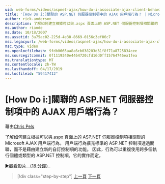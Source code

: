 ```yaml
---
uid: web-forms/videos/aspnet-ajax/how-do-i-associate-ajax-client-behavior-with-an-aspnet-server-control
title: '[How Do i:]關聯的 ASP.NET 伺服器控制項中的 AJAX 用戶端行為？ | Microsoft Docs'
author: rick-anderson
description: 了解如何建立根據可以與.aspx 頁面上的 ASP.NET 伺服器控制項相關聯的 Microsoft AJAX 用戶端行為。 用戶端行為 e...
ms.author: riande
ms.date: 10/18/2007
ms.assetid: 3a75ac02-225d-4e30-8669-0156c3ef06c7
msc.legacyurl: /web-forms/videos/aspnet-ajax/how-do-i-associate-ajax-client-behavior-with-an-aspnet-server-control
msc.type: video
ms.openlocfilehash: 9fdb0665aa8a6cb038203d31f8f71a8725834cee
ms.sourcegitcommit: 0f1119340e4464720cfd16d0ff15764746ea1fea
ms.translationtype: MT
ms.contentlocale: zh-TW
ms.lasthandoff: 04/17/2019
ms.locfileid: "59417412"
---
```

# <a name="how-do-i-associate-ajax-client-behavior-with-an-aspnet-server-control"></a>[How Do i:]關聯的 ASP.NET 伺服器控制項中的 AJAX 用戶端行為？

藉由[Chris Pels](https://twitter.com/chrispels)

了解如何建立根據可以與.aspx 頁面上的 ASP.NET 伺服器控制項相關聯的 Microsoft AJAX 用戶端行為。 用戶端行為擴充標準的 ASP.NET 控制項透過關聯，而不是藉由建立新的自訂控制項的功能。 因此，行為可以重複使用跨多個執行個體或類型的 ASP.NET 控制項，它的實作而定。

[&#9654;觀看影片 （18 分鐘）](https://channel9.msdn.com/Blogs/ASP-NET-Site-Videos/how-do-i-associate-ajax-client-behavior-with-an-aspnet-server-control)

> [!div class="step-by-step"]
> [上一頁](how-do-i-build-custom-server-controls-that-work-with-or-without-aspnet-ajax.md)
> [下一頁](how-do-i-retrieve-values-from-server-side-ajax-controls.md)
